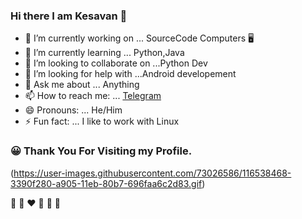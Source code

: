 ### Hi there I am Kesavan 👋

- 🔭 I’m currently working on ... SourceCode Computers :desktop_computer:
- 🌱 I’m currently learning ... Python,Java
- 👯 I’m looking to collaborate on ...Python Dev
- 🤔 I’m looking for help with ...Android developement 
- 💬 Ask me about ... Anything
- 📫 How to reach me: ... [Telegram](https://t.me/the_cyberghost)
- 😄 Pronouns: ... He/Him
- ⚡ Fun fact: ... I like to work with Linux
 ### :grinning: Thank You For Visiting my Profile.

(https://user-images.githubusercontent.com/73026586/116538468-3390f280-a905-11eb-80b7-696faa6c2d83.gif)

 :yellow_heart: :blue_heart: :heart: :orange_heart: :green_heart: :purple_heart:

